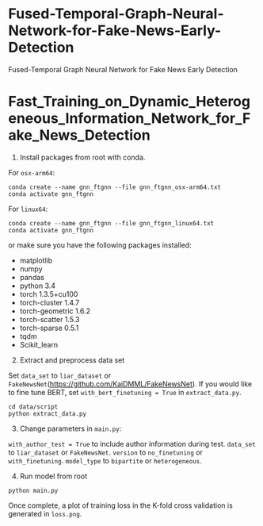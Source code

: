 # Fused-Temporal-Graph-Neural-Network-for-Fake-News-Early-Detection
Fused-Temporal Graph Neural Network for Fake News Early Detection
# Fast_Training_on_Dynamic_Heterogeneous_Information_Network_for_Fake_News_Detection

1. Install packages from root with conda. 

For `osx-arm64`:
```
conda create --name gnn_ftgnn --file gnn_ftgnn_osx-arm64.txt
conda activate gnn_ftgnn
```

For `linux64`:
```
conda create --name gnn_ftgnn --file gnn_ftgnn_linux64.txt
conda activate gnn_ftgnn
```

or make sure you have the following packages installed:

* matplotlib
* numpy
* pandas
* python 3.4
* torch 1.3.5+cu100
* torch-cluster 1.4.7
* torch-geometric 1.6.2
* torch-scatter 1.5.3
* torch-sparse 0.5.1
* tqdm
* Scikit_learn
  
2. Extract and preprocess data set

Set `data_set` to `liar_dataset` or `FakeNewsNet`(https://github.com/KaiDMML/FakeNewsNet).
If you would like to fine tune BERT, set `with_bert_finetuning = True` in `extract_data.py`. 

```
cd data/script
python extract_data.py
```

3. Change parameters in `main.py`:

  `with_author_test = True` to include author information during test.
  `data_set` to `liar_dataset` or `FakeNewsNet`.
  `version` to `no_finetuning` or `with_finetuning`.
  `model_type` to `bipartite` or `heterogeneous`. 

4. Run model from root
```
python main.py
```

Once complete, a plot of training loss in the K-fold cross validation is generated in `loss.png`.
